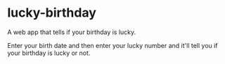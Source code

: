 # lucky-birthday
A web app that tells if your birthday is lucky.

Enter your birth date and then enter your lucky number and it'll tell you if your birthday is lucky or not.
